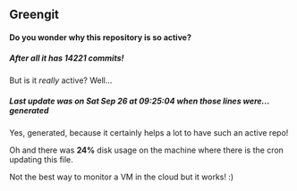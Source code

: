## Greengit

#### Do you wonder why this repository is so active?

##### After all it has 14221 commits!

But is it *really* active? Well...

##### Last update was on Sat Sep 26 at 09:25:04 when those lines were... generated

Yes, generated, because it certainly helps a lot to have such an active repo!

Oh and there was **24%** disk usage on the machine
where there is the cron updating this file.

Not the best way to monitor a VM in the cloud but it works! :)
